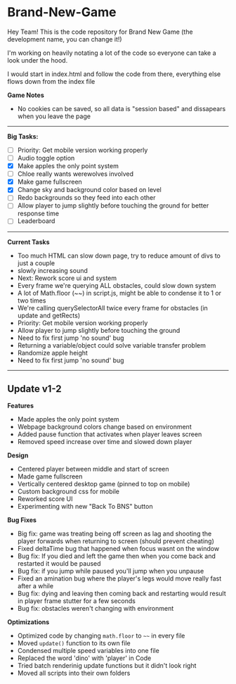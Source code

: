 ﻿# Brand-New-Game
Hey Team! This is the code repository for Brand New Game (the development name, you can change it!)

I'm working on heavily notating a lot of the code so everyone can take a look under the hood.

I would start in index.html and follow the code from there, everything else flows down from the index file


**Game Notes**
- No cookies can be saved, so all data is "session based" and dissapears when you leave the page

---

**Big Tasks:**
- [ ] Priority: Get mobile version working properly
- [ ] Audio toggle option
- [x] Make apples the only point system
- [ ] Chloe really wants werewolves involved
- [x] Make game fullscreen
- [x] Change sky and background color based on level
- [ ] Redo backgrounds so they feed into each other
- [ ] Allow player to jump slightly before touching the ground for better response time
- [ ] Leaderboard

---

**Current Tasks**
- Too much HTML can slow down page, try to reduce amount of divs to just a couple
- slowly increasing sound
- Next: Rework score ui and system
- Every frame we're querying ALL obstacles, could slow down system
- A lot of Math.floor (~~) in script.js, might be able to condense it to 1 or two times
- We're calling querySelectorAll twice every frame for obstacles (in update and getRects)
- Priority: Get mobile version working properly
- Allow player to jump slightly before touching the ground
- Need to fix first jump 'no sound' bug
- Returning a variable/object could solve variable transfer problem
- Randomize apple height
- Need to fix first jump 'no sound' bug

---

## Update v1-2
**Features**
- Made apples the only point system
- Webpage background colors change based on environment
- Added pause function that activates when player leaves screen
- Removed speed increase over time and slowed down player

**Design**
- Centered player between middle and start of screen
- Made game fullscreen
- Vertically centered desktop game (pinned to top on mobile)
- Custom background css for mobile
- Reworked score UI
- Experimenting with new "Back To BNS" button

**Bug Fixes**
- Big fix: game was treating being off screen as lag and shooting the player forwards when returning to screen (should prevent cheating)
- Fixed deltaTime bug that happened when focus wasnt on the window
- Bug fix: If you died and left the game then when you come back and restarted it would be paused
- Bug fix: if you jump while paused you'll jump when you unpause
- Fixed an amination bug where the player's legs would move really fast after a while
- Bug fix: dying and leaving then coming back and restarting would result in player frame stutter for a few seconds
- Bug fix: obstacles weren't changing with environment

**Optimizations**
- Optimized code by changing `math.floor` to `~~` in every file
- Moved `update()` function to its own file 
- Condensed multiple speed variables into one file
- Replaced the word 'dino' with 'player' in Code
- Tried batch renderinig update functions but it didn't look right
- Moved all scripts into their own folders